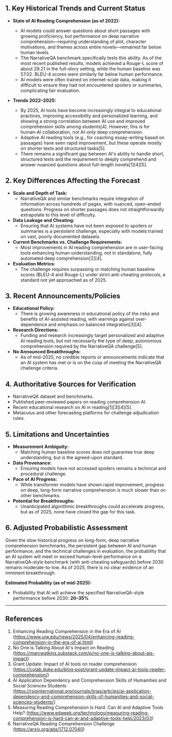 ## 1. Key Historical Trends and Current Status

- **State of AI Reading Comprehension (as of 2022):**
  - AI models could answer questions about short passages with growing proficiency, but performance on deep narrative comprehension—requiring understanding of plot, character motivations, and themes across entire novels—remained far below human levels.
  - The NarrativeQA benchmark specifically tests this ability. As of the most recent published results, models achieved a Rouge-L score of about 29.21 in the full-story setting, while the human baseline was 57.02. BLEU-4 scores were similarly far below human performance.
  - AI models were often trained on internet-scale data, making it difficult to ensure they had not encountered spoilers or summaries, complicating fair evaluation.

- **Trends 2022–2025:**
  - By 2025, AI tools have become increasingly integral to educational practices, improving accessibility and personalized learning, and showing a strong correlation between AI use and improved comprehension skills among students[4]. However, this is for human-AI collaboration, not AI-only deep comprehension.
  - Adaptive AI reading tools (e.g., for coaching essay-writing based on passages) have seen rapid improvement, but these operate mostly on shorter texts and structured tasks[5].
  - There remains a significant gap between AI's ability to handle short, structured texts and the requirement to deeply comprehend and answer nuanced questions about full-length novels[1][4][5].

## 2. Key Differences Affecting the Forecast

- **Scale and Depth of Task:** 
  - NarrativeQA and similar benchmarks require integration of information across hundreds of pages, with nuanced, open-ended questions. Progress on shorter passages does not straightforwardly extrapolate to this level of difficulty.
- **Data Leakage and Cheating:** 
  - Ensuring that AI systems have not been exposed to spoilers or summaries is a persistent challenge, especially with models trained on vast, poorly documented datasets.
- **Current Benchmarks vs. Challenge Requirements:** 
  - Most improvements in AI reading comprehension are in user-facing tools enhancing human understanding, not in standalone, fully automated deep comprehension[2][4].
- **Evaluation Metrics:** 
  - The challenge requires surpassing or matching human baseline scores (BLEU-4 and Rouge-L) under strict anti-cheating protocols, a standard not yet approached as of 2025.

## 3. Recent Announcements/Policies

- **Educational Policy:** 
  - There is growing awareness in educational policy of the risks and benefits of AI-assisted reading, with warnings against over-dependence and emphasis on balanced integration[3][4].
- **Research Directions:** 
  - Funding and research increasingly target personalized and adaptive AI reading tools, but not necessarily the type of deep, autonomous comprehension required by the NarrativeQA challenge[5].
- **No Announced Breakthroughs:** 
  - As of mid-2025, no credible reports or announcements indicate that an AI system has met or is on the cusp of meeting the NarrativeQA challenge criteria.

## 4. Authoritative Sources for Verification

- NarrativeQA dataset and benchmarks.
- Published peer-reviewed papers on reading comprehension AI.
- Recent educational research on AI in reading[1][3][4][5].
- Metaculus and other forecasting platforms for challenge adjudication rules.

## 5. Limitations and Uncertainties

- **Measurement Ambiguity:** 
  - Matching human baseline scores does not guarantee true deep understanding, but is the agreed-upon standard.
- **Data Provenance:** 
  - Ensuring models have not accessed spoilers remains a technical and procedural challenge.
- **Pace of AI Progress:** 
  - While transformer models have shown rapid improvement, progress on deep, long-form narrative comprehension is much slower than on other benchmarks.
- **Potential for Breakthroughs:** 
  - Unanticipated algorithmic breakthroughs could accelerate progress, but as of 2025, none have closed the gap for this task.

## 6. Adjusted Probabilistic Assessment

Given the slow historical progress on long-form, deep narrative comprehension benchmarks, the persistent gap between AI and human performance, and the technical challenges in evaluation, the probability that an AI system will meet or exceed human-level performance on a NarrativeQA-style benchmark (with anti-cheating safeguards) before 2030 remains moderate-to-low. As of 2025, there is no clear evidence of an imminent breakthrough.

**Estimated Probability (as of mid-2025):**  
- Probability that AI will achieve the specified NarrativeQA-style performance before 2030: **20–35%**

---

## References
1. Enhancing Reading Comprehension in the Era of AI (https://www.uiw.edu/news/2025/04/enhancing-reading-comprehension-in-the-era-of-ai.html)
2. No One is Talking About AI's Impact on Reading (https://marcwatkins.substack.com/p/no-one-is-talking-about-ais-impact)
3. Grant Update: Impact of AI tools on reader comprehension (https://colab.duke.edu/blog-post/grant-update-impact-ai-tools-reader-comprehension/)
4. AI Application Dependency and Comprehension Skills of Humanities and Social Sciences Students (https://rsisinternational.org/journals/ijrias/articles/ai-application-dependency-and-comprehension-skills-of-humanities-and-social-sciences-students/)
5. Measuring Reading Comprehension Is Hard. Can AI and Adaptive Tools Help? (https://www.edweek.org/technology/measuring-reading-comprehension-is-hard-can-ai-and-adaptive-tools-help/2023/03)
6. NarrativeQA Reading Comprehension Challenge (https://arxiv.org/abs/1712.07040)
